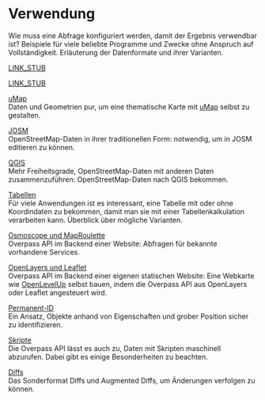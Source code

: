 Verwendung
==========

Wie muss eine Abfrage konfiguriert werden, damit der Ergebnis verwendbar ist?
Beispiele für viele beliebte Programme und Zwecke ohne Anspruch auf Vollständigkeit.
Erläuterung der Datenformate und ihrer Varianten.

[LINK_STUB](formats.md)

[LINK_STUB](turbo.md)

[uMap](umap.md)  
Daten und Geometrien pur, um eine thematische Karte mit [uMap](https://umap.openstreetmap.fr/) selbst zu gestalten.

[JOSM](josm.md)  
OpenStreetMap-Daten in ihrer traditionellen Form:
notwendig, um in JOSM editieren zu können.

[QGIS](qgis.md)  
Mehr Freiheitsgrade, OpenStreetMap-Daten mit anderen Daten zusammenzuführen:
OpenStreetMap-Daten nach QGIS bekommen.

[Tabellen](csv.md)  
Für viele Anwendungen ist es interessant, eine Tabelle mit oder ohne Koordindaten zu bekommen,
damit man sie mit einer Tabellenkalkulation verarbeiten kann.
Überblick über mögliche Varianten.
<!-- Bsp. mit for-Schleife -->

[Osmoscope und MapRoulette](osmoscope.md)  
Overpass API im Backend einer Website:
Abfragen für bekannte vorhandene Services.

[OpenLayers und Leaflet](openlayers.md)  
Overpass API im Backend einer eigenen statischen Website:
Eine Webkarte wie [OpenLevelUp](https://openlevelup.net/) selbst bauen,
indem die Overpass API aus OpenLayers oder Leaflet angesteuert wird.

[Permanent-ID](permanent_id.md)  
Ein Ansatz, Objekte anhand von Eigenschaften und grober Position sicher zu identifizieren.

[Skripte](scripts.md)  
Die Overpass API lässt es auch zu, Daten mit Skripten maschinell abzurufen.
Dabei gibt es einige Besonderheiten zu beachten.

[Diffs](diffs.md)  
Das Sonderformat Diffs und Augmented Diffs, um Änderungen verfolgen zu können.
